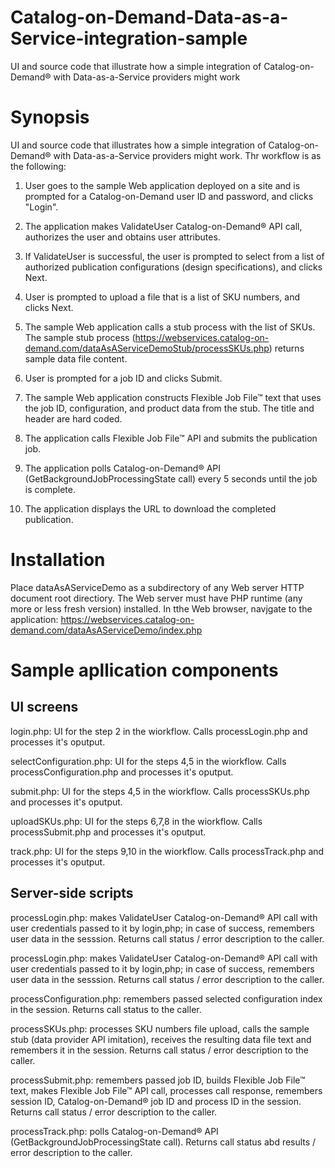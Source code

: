 # Catalog-on-Demand-Data-as-a-Service-integration-sample
UI and source code that illustrate how a simple integration of Catalog-on-Demand® with Data-as-a-Service providers might work

# Synopsis

UI and source code that illustrates how a simple integration of Catalog-on-Demand® with Data-as-a-Service providers might work. Thr workflow is as the following:

1. User goes to the sample Web application deployed on a site and is prompted for a Catalog-on-Demand user ID and password, and clicks "Login". 

2. The application makes ValidateUser Catalog-on-Demand® API call, authorizes the user and obtains user attributes.

3. If ValidateUser is successful, the user is prompted to select from a list of authorized publication configurations (design specifications), and clicks Next.

4. User is prompted to upload a file that is a list of SKU numbers, and clicks Next.

5. The sample Web application calls a stub process with the list of SKUs. The sample stub process (https://webservices.catalog-on-demand.com/dataAsAServiceDemoStub/processSKUs.php) returns sample data file content.

6. User is prompted for a job ID and clicks Submit.

7. The sample Web application constructs Flexible Job File™  text that uses the job ID, configuration, and product data from the stub. The title and header are hard coded.

8. The application calls Flexible Job File™ API and submits the publication job. 

9. The application polls Catalog-on-Demand® API (GetBackgroundJobProcessingState call) every 5 seconds until the job is complete. 

10. The application displays the URL to download the completed publication.

# Installation

Place dataAsAServiceDemo as a subdirectory of any Web server HTTP document root directiory. The Web server must have PHP runtime (any more or less fresh version) installed. In tthe Web browser, navjgate to the application: 
https://webservices.catalog-on-demand.com/dataAsAServiceDemo/index.php

# Sample apllication components

## UI screens

login.php: UI for the step 2 in the wiorkflow. Calls processLogin.php and processes it's oputput.

selectConfiguration.php: UI for the steps 4,5 in the wiorkflow. Calls processConfiguration.php and processes it's oputput.

submit.php: UI for the steps 4,5 in the wiorkflow. Calls processSKUs.php and processes it's oputput.

uploadSKUs.php: UI for the steps 6,7,8 in the wiorkflow. Calls processSubmit.php and processes it's oputput.

track.php: UI for the steps 9,10 in the wiorkflow. Calls processTrack.php and processes it's oputput.

## Server-side scripts

processLogin.php: makes ValidateUser Catalog-on-Demand® API call with user credentials passed to it by login,php; in case of success, remembers user data in the sesssion. Returns call status / error description to the caller.

processLogin.php: makes ValidateUser Catalog-on-Demand® API call with user credentials passed to it by login,php; in case of success, remembers user data in the sesssion. Returns call status / error description to the caller.

processConfiguration.php: remembers passed selected configuration index in the session. Returns call status to the caller.

processSKUs.php: processes SKU numbers file upload, calls the sample stub (data provider API imitation), receives the resulting data file text and remembers it in the session. Returns call status / error description to the caller.

processSubmit.php: remembers passed  job ID, builds Flexible Job File™ text, makes Flexible Job File™ API call, processes call response, remembers session ID, Catalog-on-Demand® job ID and process ID in the session. Returns call status / error description to the caller.

processTrack.php: polls Catalog-on-Demand® API (GetBackgroundJobProcessingState call). Returns call status abd results / error description to the caller.

